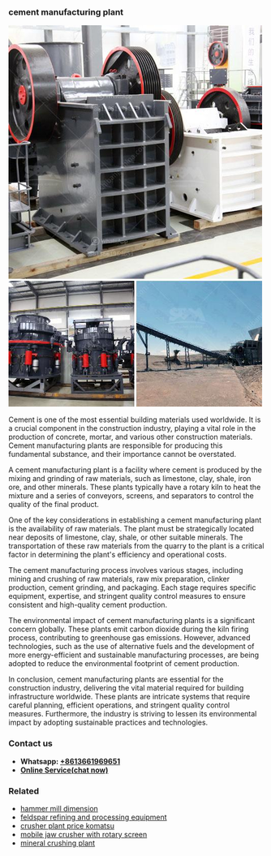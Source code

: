 <h3>cement manufacturing plant</h3><img src='1706767909.jpg' alt=''><p>Cement is one of the most essential building materials used worldwide. It is a crucial component in the construction industry, playing a vital role in the production of concrete, mortar, and various other construction materials. Cement manufacturing plants are responsible for producing this fundamental substance, and their importance cannot be overstated.</p><p>A cement manufacturing plant is a facility where cement is produced by the mixing and grinding of raw materials, such as limestone, clay, shale, iron ore, and other minerals. These plants typically have a rotary kiln to heat the mixture and a series of conveyors, screens, and separators to control the quality of the final product.</p><p>One of the key considerations in establishing a cement manufacturing plant is the availability of raw materials. The plant must be strategically located near deposits of limestone, clay, shale, or other suitable minerals. The transportation of these raw materials from the quarry to the plant is a critical factor in determining the plant's efficiency and operational costs.</p><p>The cement manufacturing process involves various stages, including mining and crushing of raw materials, raw mix preparation, clinker production, cement grinding, and packaging. Each stage requires specific equipment, expertise, and stringent quality control measures to ensure consistent and high-quality cement production.</p><p>The environmental impact of cement manufacturing plants is a significant concern globally. These plants emit carbon dioxide during the kiln firing process, contributing to greenhouse gas emissions. However, advanced technologies, such as the use of alternative fuels and the development of more energy-efficient and sustainable manufacturing processes, are being adopted to reduce the environmental footprint of cement production.</p><p>In conclusion, cement manufacturing plants are essential for the construction industry, delivering the vital material required for building infrastructure worldwide. These plants are intricate systems that require careful planning, efficient operations, and stringent quality control measures. Furthermore, the industry is striving to lessen its environmental impact by adopting sustainable practices and technologies.</p><h3>Contact us</h3><ul><li><strong>Whatsapp:&nbsp;<a href="https://wa.me/8613661969651">+8613661969651</a></strong></li><li><a href="https://swt.shibang-china.com/?git&amp;zhl&amp;cement manufacturing plant"><strong>Online Service(chat now)</strong></a></li></ul><h3>Related</h3><ul><li><a href='hammer mill dimension.md'>hammer mill dimension</a></li><li><a href='feldspar refining and processing equipment.md'>feldspar refining and processing equipment</a></li><li><a href='crusher plant price komatsu.md'>crusher plant price komatsu</a></li><li><a href='mobile jaw crusher with rotary screen.md'>mobile jaw crusher with rotary screen</a></li><li><a href='mineral crushing plant.md'>mineral crushing plant</a></li></ul>